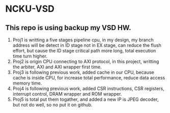 # NCKU-VSD

**This repo is using backup my VSD HW.**
---
1. Proj1 is writting a five stages pipeline cpu, in my design, my branch address will be detect in ID stage not in EX stage, can reduce the flush effort, but cause the ID stage critical path more long, total execution time turn higher.
2. Proj2 is origin CPU connecting to AXI protocol, in this project, writting the arbiter, AXI and AXI wrapper first time.
3. Proj3 is following previous work, added cache in our CPU, because cache is inside CPU, for increase total performance, reduce data access memory time.
4. Proj4 is following previous work, added CSR instructions, CSR registers, interrupt control, DRAM wrapper and ROM wrapper.
5. Proj5 is total put them togather, and added a new IP is JPEG decoder, but not do well, so no put it on github.
